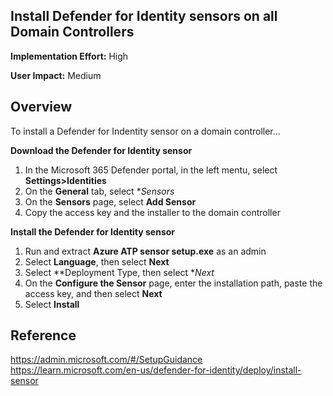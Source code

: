 ## Install Defender for Identity sensors on all Domain Controllers

**Implementation Effort:** High

**User Impact:** Medium

## Overview

To install a Defender for Indentity sensor on a domain controller...

**Download the Defender for Identity sensor**
1. In the Microsoft 365 Defender portal, in the left mentu, select **Settings>Identities**
2. On the **General** tab, select **Sensors*
3. On the **Sensors** page, select **Add Sensor**
4. Copy the access key and the installer to the domain controller

**Install the Defender for Identity sensor**
1. Run and extract **Azure ATP sensor setup.exe** as an admin
2. Select **Language**, then select **Next**
3. Select **Deployment Type, then select **Next*
4. On the **Configure the Sensor** page, enter the installation path, paste the access key, and then select **Next**
5. Select **Install**


## Reference
https://admin.microsoft.com/#/SetupGuidance
https://learn.microsoft.com/en-us/defender-for-identity/deploy/install-sensor

